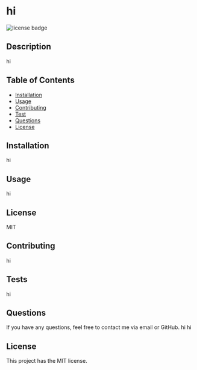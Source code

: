 # hi
  ![license badge](https://img.shields.io/static/v1?label=license&message=-MIT&color=red)
  ## Description

  hi

  ## Table of Contents
  
  * [Installation](#installation)
  * [Usage](#usage)
  * [Contributing](#contributing)
  * [Test](#test)
  * [Questions](#questions)
  * [License](#license)


  ## Installation 
  hi

  ## Usage
  hi
  
  ## License
  MIT

  ## Contributing
  hi
  
  ## Tests
  hi
  
  ## Questions

  If you have any questions, feel free to contact me via email or GitHub.
  hi
  hi

  ## License
  
  This project has the MIT license.
